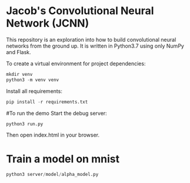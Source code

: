 # Jacob's Convolutional Neural Network (JCNN) 
This repository is an exploration into how to build convolutional neural networks from the ground up. It is written in 
Python3.7 using only NumPy and Flask.

To create a virtual environment for project dependencies:
```python
mkdir venv
python3 -m venv venv
```

Install all requirements:
```python
pip install -r requirements.txt
```

#To run the demo
Start the debug server:
```python
python3 run.py
```
Then open index.html in your browser.

# Train a model on mnist
```python
python3 server/model/alpha_model.py
```